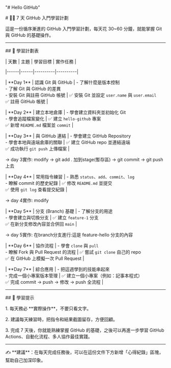 "# Hello GitHub"

\# 🧑‍💻 7 天 GitHub 入門學習計劃



這是一份循序漸進的 GitHub 入門學習計劃，每天花 30~60 分鐘，就能掌握 Git 與 GitHub 的基礎操作。



---



\## 📅 學習計劃表



| 天數 | 主題 | 學習目標 | 實作任務 |

|------|------|----------|----------|

| \*\*Day 1\*\* | 認識 Git 與 GitHub | - 了解什麼是版本控制 <br> - 了解 Git 與 GitHub 的差異 <br> - 安裝 Git 與註冊 GitHub 帳號 | ✅ 安裝 Git 並設定 `user.name` 與 `user.email` <br> ✅ 註冊 GitHub 帳號 |

| \*\*Day 2\*\* | 建立本地倉庫 | - 學會建立資料夾並初始化 Git <br> - 學會追蹤檔案變化 | ✅ 建立 `hello-github` 專案 <br> ✅ 新增 `README.md` 檔案並 `commit` |

| \*\*Day 3\*\* | 與 GitHub 連結 | - 學會建立 GitHub Repository <br> - 學會本地與遠端倉庫的關聯 | ✅ 建立 GitHub repo 並連結遠端 <br> ✅ 成功執行 `git push` 上傳檔案 |

-> day 3實作: modify -> git add .  加到stage(暫存區) -> git commit -> git push上去


| \*\*Day 4\*\* | 常用指令練習 | - 熟悉 `status`、`add`、`commit`、`log` <br> - 瞭解 commit 的歷史紀錄 | ✅ 修改 `README.md` 並提交 <br> ✅ 使用 `git log` 查看提交紀錄 |

-> day 4實作: modify

| \*\*Day 5\*\* | 分支 (Branch) 基礎 | - 了解分支的用途 <br> - 學會建立與切換分支 | ✅ 建立 `feature-1` 分支 <br> ✅ 在新分支修改內容並合併回 `main` |

-> day 5實作: 在branch分支進行:這是 feature-hello 分支的內容

| \*\*Day 6\*\* | 協作流程 | - 學會 `clone` 與 `pull` <br> - 瞭解 Fork 與 Pull Request 的流程 | ✅ 嘗試 `git clone` 自己的 repo <br> ✅ 在 GitHub 上模擬一次 Pull Request |

| \*\*Day 7\*\* | 綜合應用 | - 把這週學到的技能串起來 <br> - 完成一個小專案版本管理 | ✅ 建立一個小專案（例如：記事本程式） <br> ✅ 完成 commit → push → 修改 → push 全流程 |



---



\## 🎯 學習提示

1\. 每天務必 \*\*實際操作\*\*，不要只看文字。  

2\. 建議每天練習時，把指令和結果截圖留存，方便回顧。  

3\. 完成 7 天後，你就能熟練掌握 GitHub 的基礎，之後可以再進一步學習 GitHub Actions、自動化流程、多人協作最佳實踐。  



---



✍️ \*\*建議\*\*：在每天完成任務後，可以在這份文件下方新增「心得紀錄」區塊，幫助自己加深印象。





